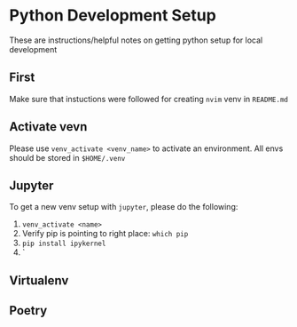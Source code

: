 # Python Development Setup

These are instructions/helpful notes on getting python setup for local development

## First

Make sure that instuctions were followed for creating `nvim` venv in `README.md`

## Activate vevn

Please use `venv_activate <venv_name>` to activate an environment.
All envs should be stored in `$HOME/.venv`

## Jupyter

To get a new venv setup with `jupyter`, please do the following:

1. `venv_activate <name>` 
2. Verify pip is pointing to right place: `which pip`
3. `pip install ipykernel`
4. `


## Virtualenv



## Poetry

